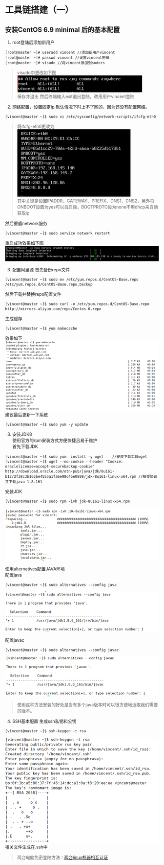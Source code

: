# 工具链搭建（一） #
## 安装CentOS 6.9 minimal 后的基本配置 ##
1. root登陆后添加新用户
```
[root@master ~]# useradd vincent //添加新用户vincent
[root@master ~]# passwd vincent //设置vincent密码
[root@master ~]# visudo //将vincent添加到sudors
```
>visudo中更改如下图  
>![](pic/configure-os/visudo.png)  
>保存并退出
>然后终端输入exit退出登陆，改用用户vincent登陆

2. 网络配置，设置固定ip
默认情况下时上不了网的，因为还没有配置网络。
```
[vincent@master ~]$ sudo vi /etc/sysconfig/network-scripts/ifcfg-eth0
```
>将ifcfg-eth0更改为  
![](pic/configure-os/modified-ifcfg-eth0.png)  
>其中关键是设置IPADDR、GATEWAY、PREFIX、DNS1、DNS2，另外将ONBOOT设置为yes可以自启动，BOOTPROTO设为none不用dhcp来自动获取ip

然后重启network服务
```
[vincent@master ~]$ sudo service network restart
```
重启成功效果如下图  
![](pic/configure-os/network-service-restart.png)

3. 配置阿里源
首先备份repo文件
```
[vincent@master ~]$ sudo mv /etc/yum.repos.d/CentOS-Base.repo /etc/yum.repos.d/CentOS-Base.repo.backup
```
然后下载并替换repo配置文件
```
[vincent@master ~]$ sudo curl -o /etc/yum.repos.d/CentOS-Base.repo http://mirrors.aliyun.com/repo/Centos-6.repo
```
生成缓存
```
[vincent@master ~]$ yum makecache
```
效果如下  
![](pic/configure-os/yum-makecache.png)  
建议最后更新一下系统
```
[vincent@master ~]$ sudo yum -y update
```
3. 安装JDK8  
使用官方的rpm安装方式方便快捷且易于维护  
首先下载JDK
```
[vincent@master ~]$ sudo yum  install -y wget    //安装下载工具wget
[vincent@master ~]$ wget --no-cookie --header "Cookie: oraclelicense=accept-securebackup-cookie" http://download.oracle.com/otn-pub/java/jdk/8u161-b12/2f38c3b165be4555a1fa6e98c45e0808/jdk-8u161-linux-x64.rpm //接受协议并下载java 1.8.161
```
安装JDK
```
[vincent@master ~]$ sudo rpm -ivh jdk-8u161-linux-x64.rpm
```
![](pic/configure-os/rpm-jdk.png)  

使用alternatives配置JAVA环境  
配置java
```
[vincent@master ~]$ sudo alternatives --config java
```
![](pic/configure-os/alternatives-java.png)   

配置javac
```
[vincent@master ~]$ sudo alternatives --config javac
```
![](pic/configure-os/alternatives-javac.png)   

>使用这种方法安装的好处是当有多个java版本时可以很方便地选取我们需要的版本。

4. SSH基本配置
生成ssh私钥和公钥  
```
[vincent@master ~]$ ssh-keygen -t rsa
```
![](pic/configure-os/ssh-keygen.png)  
相关文件生成在.ssh中  
>两台电脑免密登陆方法：[两台linux机器相互认证](http://blog.csdn.net/xiaoyida11/article/details/51557174)